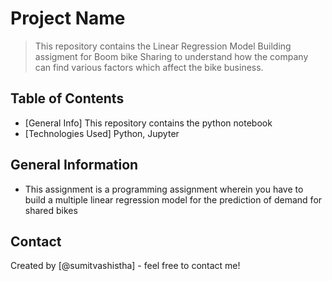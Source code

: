# Project Name
> This repository contains the Linear Regression Model Building assigment for Boom bike Sharing to understand
how the company can find various factors which affect the bike business.


## Table of Contents
* [General Info] This repository contains the python notebook 
* [Technologies Used] Python, Jupyter


## General Information
- This assignment is a programming assignment wherein you have to build a multiple linear regression model for the prediction of demand for shared bikes

## Contact
Created by [@sumitvashistha] - feel free to contact me!
